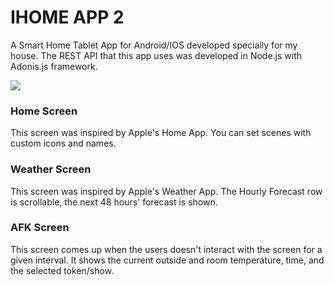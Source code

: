 # IHOME APP 2
A Smart Home Tablet App for Android/IOS developed specially for my house. The REST API that this app uses was developed in Node.js with Adonis.js framework. 


[![](https://i.imgur.com/yj0bAXB.gif)](https://i.imgur.com/yj0bAXB.gif)

### Home Screen
This screen was inspired by Apple's Home App. You can set scenes with custom icons and names. 

### Weather Screen
This screen was inspired by Apple's Weather App. The Hourly Forecast row is scrollable, the next 48 hours' forecast is shown. 

### AFK Screen
This screen comes up when the users doesn't interact with the screen for a given interval. 
It shows the current outside and room temperature, time, and the selected token/show. 
